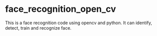 # face_recognition_open_cv
 This is a face recognition code using opencv and python. It can identify, detect, train and recognize face.
